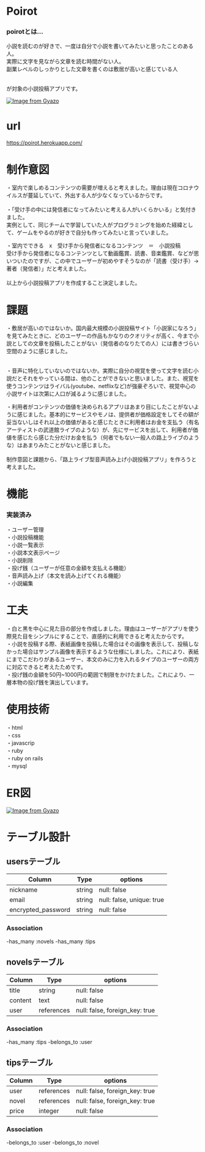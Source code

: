 # Poirot
### poirotとは…
小説を読むのが好きで、一度は自分で小説を書いてみたいと思ったことのある人。<br>
実際に文字を見ながら文章を読む時間がない人。<br>
副業レベルのしっかりとした文章を書くのは敷居が高いと感じている人<br><br>

が対象の小説投稿アプリです。

[![Image from Gyazo](https://i.gyazo.com/1c7a09eca3e423f8739cfc2885c34327.jpg)](https://gyazo.com/1c7a09eca3e423f8739cfc2885c34327)

# url
https://poirot.herokuapp.com/

# 制作意図
・室内で楽しめるコンテンツの需要が増えると考えました。理由は現在コロナウイルスが蔓延していて、外出する人が少なくなっているからです。<br><br>
・「受け手の中には発信者になってみたいと考える人がいくらかいる」と気付きました。<br>実例として、同じチームで学習していた人がプログラミングを始めた経緯として、ゲームをやるのが好きで自分も作ってみたいと言っていました。

・室内でできる　x　受け手から発信者になるコンテンツ　＝　小説投稿<br>
受け手から発信者になるコンテンツとして動画鑑賞、読書、音楽鑑賞、などが思いついたのですが、この中でユーザーが初めやすそうなのが「読書（受け手）→著者（発信者）」だと考えました。<br><br>
以上から小説投稿アプリを作成すること決定しました。

# 課題
・敷居が高いのではないか。国内最大規模の小説投稿サイト「小説家になろう」を見てみたときに、どのユーザーの作品もかなりのクオリティが高く、今まで小説としての文章を投稿したことがない（発信者のなりたての人）には書きづらい空間のように感じました。<br><br>

・音声に特化していないのではないか。実際に自分の視覚を使って文字を読む小説だとそれをやっている間は、他のことができないと思いました。また、視覚を使うコンテンツはライバル(youtube、netflixなど)が強豪ぞろいで、視覚中心の小説サイトは次第に人口が減るように感じました。<br>

・利用者がコンテンツの価値を決められるアプリはあまり目にしたことがないように感じました。基本的にサービスやモノは、提供者が価格設定をしてその額が妥当ないしはそれ以上の価値があると感じたときに利用者はお金を支払う（有名アーティストの武道館ライブのような）が、先にサービスを出して、利用者が価値を感じたら感じた分だけお金を払う（何者でもない一般人の路上ライブのような）はあまりみたことがないと感じました。<br><br>
制作意図と課題から、「路上ライブ型音声読み上げ小説投稿アプリ」を作ろうと考えました。

# 機能
### 実装済み
・ユーザー管理<br>
・小説投稿機能<br>
・小説一覧表示<br>
・小説本文表示ページ<br>
・小説削除<br>
・投げ銭（ユーザーが任意の金額を支払える機能）<br>
・音声読み上げ（本文を読み上げてくれる機能）<br>
・小説編集<br>

# 工夫
・白と黒を中心に見た目の部分を作成しました。理由はユーザーがアプリを使う際見た目をシンプルにすることで、直感的に利用できると考えたからです。<br>
・小説を投稿する際、表紙画像を投稿した場合はその画像を表示して、投稿しなかった場合はサンプル画像を表示するような仕様にしました。これにより、表紙にまでこだわりがあるユーザー、本文のみに力を入れるタイプのユーザーの両方に対応できると考えたためです。<br>
・投げ銭の金額を50円~1000円の範囲で制限をかけたました。これにより、一層本物の投げ銭を演出しています。

# 使用技術
・html<br>
・css  
・javascrip  
・ruby  
・ruby on rails  
・mysql  

# ER図
[![Image from Gyazo](https://i.gyazo.com/0e04edba06390f0f3e8c02047e3c7b17.png)](https://gyazo.com/0e04edba06390f0f3e8c02047e3c7b17)

# テーブル設計

## usersテーブル

| Column             | Type   | options                   |
| ------------------ | ------ | ------------------------- |
| nickname           | string | null: false               |
| email              | string | null: false, unique: true |
| encrypted_password | string | null: false               |

### Association
-has_many :novels
-has_many :tips

## novelsテーブル

| Column             | Type       | options                        |
| ------------------ | ---------- | ------------------------------ |
| title              | string     | null: false                    |
| content            | text       | null: false                    |
| user               | references | null: false, foreign_key: true |

### Association
-has_many :tips
-belongs_to :user

## tipsテーブル

| Column             | Type       | options                        |
| ------------------ | ---------- | ------------------------------ |
| user               | references | null: false, foreign_key: true |
| novel              | references | null: false, foreign_key: true |
| price              | integer    | null: false                    |

### Association
-belongs_to :user
-belongs_to :novel
